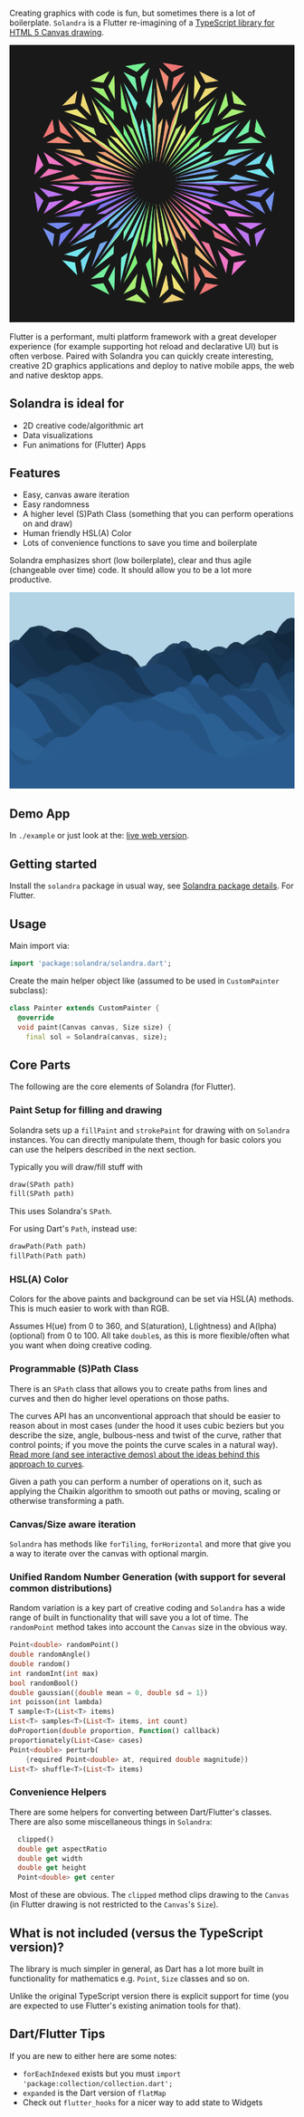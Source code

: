 Creating graphics with code is fun, but sometimes there is a lot of boilerplate. `Solandra` is a Flutter re-imagining of a [TypeScript library for HTML 5 Canvas drawing](https://solandra.netlify.app/).

![Solandra created image example](./samples/1.png)

Flutter is a performant, multi platform framework with a great developer experience (for example supporting hot reload and declarative UI) but is often verbose. Paired with Solandra you can quickly create interesting, creative 2D graphics applications and deploy to native mobile apps, the web and native desktop apps.

## Solandra is ideal for

- 2D creative code/algorithmic art
- Data visualizations
- Fun animations for (Flutter) Apps

## Features

- Easy, canvas aware iteration
- Easy randomness
- A higher level (S)Path Class (something that you can perform operations on and draw)
- Human friendly HSL(A) Color
- Lots of convenience functions to save you time and boilerplate

Solandra emphasizes short (low boilerplate), clear and thus agile (changeable over time) code. It should allow you to be a lot more productive.

![Solandra created image example](./samples/2.png)

## Demo App

In `./example` or just look at the: [live web version](https://solandra-flutter.netlify.app).

## Getting started

Install the `solandra` package in usual way, see [Solandra package details](https://pub.dev/packages/solandra). For Flutter.

## Usage

Main import via:

```dart
import 'package:solandra/solandra.dart';
```

Create the main helper object like (assumed to be used in `CustomPainter` subclass):

```dart
class Painter extends CustomPainter {
  @override
  void paint(Canvas canvas, Size size) {
    final sol = Solandra(canvas, size);
```

## Core Parts

The following are the core elements of Solandra (for Flutter).

### Paint Setup for filling and drawing

Solandra sets up a `fillPaint` and `strokePaint` for drawing with on `Solandra` instances. You can directly manipulate them, though for basic colors you can use the helpers described in the next section.

Typically you will draw/fill stuff with

```dart
draw(SPath path)
fill(SPath path)
```

This uses Solandra's `SPath`.

For using Dart's `Path`, instead use:

```dart
drawPath(Path path)
fillPath(Path path)
```

### HSL(A) Color

Colors for the above paints and background can be set via HSL(A) methods. This is much easier to work with than RGB.

Assumes H(ue) from 0 to 360, and S(aturation), L(ightness) and A(lpha) (optional) from 0 to 100. All take `double`s, as this is more flexible/often what you want when doing creative coding.

### Programmable (S)Path Class

There is an `SPath` class that allows you to create paths from lines and curves and then do higher level operations on those paths.

The curves API has an unconventional approach that should be easier to reason about in most cases (under the hood it uses cubic beziers but you describe the size, angle, bulbous-ness and twist of the curve, rather that control points; if you move the points the curve scales in a natural way). [Read more (and see interactive demos) about the ideas behind this approach to curves](https://www.amimetic.co.uk/art/bezier).

Given a path you can perform a number of operations on it, such as applying the Chaikin algorithm to smooth out paths or moving, scaling or otherwise transforming a path.

### Canvas/Size aware iteration

`Solandra` has methods like `forTiling`, `forHorizontal` and more that give you a way to iterate over the canvas with optional margin.

### Unified Random Number Generation (with support for several common distributions)

Random variation is a key part of creative coding and `Solandra` has a wide range of built in functionality that will save you a lot of time. The `randomPoint` method takes into account the `Canvas` size in the obvious way.

```dart
Point<double> randomPoint()
double randomAngle()
double random()
int randomInt(int max)
bool randomBool()
double gaussian({double mean = 0, double sd = 1})
int poisson(int lambda)
T sample<T>(List<T> items)
List<T> samples<T>(List<T> items, int count)
doProportion(double proportion, Function() callback)
proportionately(List<Case> cases)
Point<double> perturb(
    {required Point<double> at, required double magnitude})
List<T> shuffle<T>(List<T> items)
```

### Convenience Helpers

There are some helpers for converting between Dart/Flutter's classes. There are also some miscellaneous things in `Solandra`:

```dart
  clipped()
  double get aspectRatio
  double get width
  double get height
  Point<double> get center
```

Most of these are obvious. The `clipped` method clips drawing to the `Canvas` (in Flutter drawing is not restricted to the `Canvas`'s `Size`).

## What is not included (versus the TypeScript version)?

The library is much simpler in general, as Dart has a lot more built in functionality for mathematics e.g. `Point`, `Size` classes and so on.

Unlike the original TypeScript version there is explicit support for time (you are expected to use Flutter's existing animation tools for that).

## Dart/Flutter Tips

If you are new to either here are some notes:

- `forEachIndexed` exists but you must `import 'package:collection/collection.dart';`
- `expanded` is the Dart version of `flatMap`
- Check out `flutter_hooks` for a nicer way to add state to Widgets
